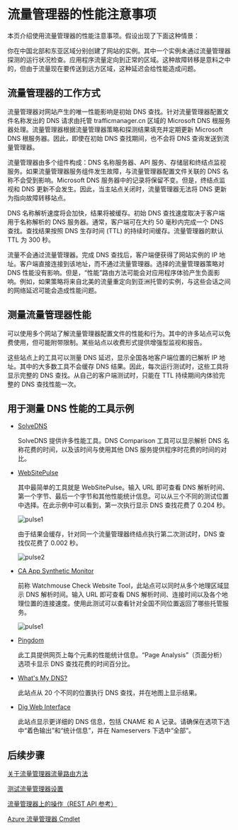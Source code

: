 <properties
    pageTitle="Azure 流量管理器性能注意事项 | Azure"
    description="了解流量管理器的性能以及如何测试使用流量管理器时的网站性能"
    services="traffic-manager"
    documentationCenter=""
    authors="sdwheeler"
    manager="carmonm"
    editor=""
/>  

<tags
    ms.service="traffic-manager"
    ms.devlang="na"
    ms.topic="article"
    ms.tgt_pltfrm="na"
    ms.workload="infrastructure-services"
    ms.date="10/11/2016"
    wacn.date="11/14/2016"
    ms.author="sewhee"
/>  


# 流量管理器的性能注意事项

本页介绍使用流量管理器的性能注意事项。假设出现了下面这种情景：

你在中国北部和东亚区域分别创建了网站的实例。其中一个实例未通过流量管理器探测的运行状况检查。应用程序流量定向到正常的区域。这种故障转移是意料之中的，但由于流量现在要传送到远方区域，这种延迟会给性能造成问题。

## 流量管理器的工作方式

流量管理器对网站产生的唯一性能影响是初始 DNS 查找。针对流量管理器配置文件名称发出的 DNS 请求由托管 trafficmanager.cn 区域的 Microsoft DNS 根服务器处理。流量管理器根据流量管理器策略和探测结果填充并定期更新 Microsoft DNS 根服务器。因此，即使在初始 DNS 查找期间，也不会将 DNS 查询发送到流量管理器。

流量管理器由多个组件构成：DNS 名称服务器、API 服务、存储层和终结点监视服务。如果流量管理器服务组件发生故障，与流量管理器配置文件关联的 DNS 名称不会受到影响。Microsoft DNS 服务器中的记录将保留不变。但是，终结点监视和 DNS 更新不会发生。因此，当主站点关闭时，流量管理器无法将 DNS 更新为指向故障转移站点。

DNS 名称解析速度将会加快，结果将被缓存。初始 DNS 查找速度取决于客户端用于名称解析的 DNS 服务器。通常，客户端可在大约 50 毫秒内完成一个 DNS 查找。查找结果按照 DNS 生存时间 (TTL) 的持续时间缓存。流量管理器的默认 TTL 为 300 秒。

流量不会通过流量管理器。完成 DNS 查找后，客户端便获得了网站实例的 IP 地址。客户端直接连接到该地址，而不通过流量管理器。选择的流量管理器策略对 DNS 性能没有影响。但是，“性能”路由方法可能会对应用程序体验产生负面影响。例如，如果策略将来自北美的流量重定向到亚洲托管的实例，与这些会话之间的网络延迟可能会造成性能问题。

## 测量流量管理器性能

可以使用多个网站了解流量管理器配置文件的性能和行为。其中的许多站点可以免费使用，但可能附带限制。某些站点以收费形式提供增强型监视和报告。

这些站点上的工具可以测量 DNS 延迟，显示全国各地客户端位置的已解析 IP 地址。其中的大多数工具不会缓存 DNS 结果。因此，每次运行测试时，这些工具将显示完整的 DNS 查找。从自己的客户端测试时，只能在 TTL 持续期间内体验完整的 DNS 查找性能一次。

## 用于测量 DNS 性能的工具示例

- [SolveDNS](http://www.solvedns.com/dns-comparison/)

    SolveDNS 提供许多性能工具。DNS Comparison 工具可以显示解析 DNS 名称花费的时间，以及该时间与使用其他 DNS 服务提供程序时花费的时间的对比。

- [WebSitePulse](http://www.websitepulse.com/help/tools.php)

    其中最简单的工具就是 WebSitePulse。输入 URL 即可查看 DNS 解析时间、第一个字节、最后一个字节和其他性能统计信息。可以从三个不同的测试位置中选择。在此示例中可以看到，第一次执行显示 DNS 查找花费了 0.204 秒。

    ![pulse1](./media/traffic-manager-performance-considerations/traffic-manager-web-site-pulse.png)  


    由于结果会缓存，针对同一个流量管理器终结点执行第二次测试时，DNS 查找仅花费了 0.002 秒。

    ![pulse2](./media/traffic-manager-performance-considerations/traffic-manager-web-site-pulse2.png)  


- [CA App Synthetic Monitor](https://asm.ca.com/en/checkit.php)

    前称 Watchmouse Check Website Tool，此站点可以同时从多个地理区域显示 DNS 解析时间。输入 URL 即可查看 DNS 解析时间、连接时间以及各个地理位置的连接速度。使用此测试可以查看针对全国不同位置返回了哪些托管服务。

    ![pulse1](./media/traffic-manager-performance-considerations/traffic-manager-web-site-watchmouse.png)  


- [Pingdom](http://tools.pingdom.com/)

    此工具提供网页上每个元素的性能统计信息。“Page Analysis”（页面分析）选项卡显示 DNS 查找花费的时间百分比。

- [What's My DNS?](http://www.whatsmydns.net/)

    此站点从 20 个不同的位置执行 DNS 查找，并在地图上显示结果。

- [Dig Web Interface](http://www.digwebinterface.com)

    此站点显示更详细的 DNS 信息，包括 CNAME 和 A 记录。请确保在选项下选中“着色输出”和“统计信息”，并在 Nameservers 下选中“全部”。

## 后续步骤

[关于流量管理器流量路由方法](/documentation/articles/traffic-manager-routing-methods/)

[测试流量管理器设置](/documentation/articles/traffic-manager-testing-settings/)

[流量管理器上的操作（REST API 参考）](https://msdn.microsoft.com/zh-cn/library/hh758255.aspx)

[Azure 流量管理器 Cmdlet](https://msdn.microsoft.com/zh-cn/library/dn690250.aspx)

<!---HONumber=Mooncake_1031_2016-->